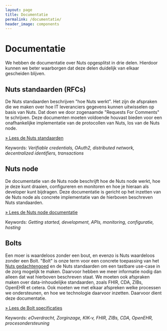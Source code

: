 ```yaml
---
layout: page
title: Documentatie
permalink: /documentatie/
header_image: components
---
```


# Documentatie

We hebben de documentatie over Nuts opgesplitst in drie delen. Hierdoor kunnen
we beter waarborgen dat deze delen duidelijk van elkaar gescheiden blijven.

## Nuts standaarden (RFCs)

De Nuts standaarden beschrijven "hoe Nuts werkt". Het zijn de afspraken die we
maken over hoe IT leveranciers gegevens kunnen uitwisselen op basis van Nuts.
Dat doen we door zogenaamde "Requests For Comments" te schrijven. Deze
documenten moeten voldoende houvast bieden voor een onafhankelijke implementatie
van de protocollen van Nuts, los van de Nuts node.

[&raquo; Lees de Nuts standaarden](https://nuts-foundation.gitbook.io/drafts/)

Keywords: _Verifiable credentials, OAuth2, distributed network, decentralized identifiers, transactions_

## Nuts node

De documentatie van de Nuts node beschrijft hoe de Nuts node werkt, hoe je deze
kunt draaien, configureren en monitoren en hoe je hieraan als developer kunt
bijdragen. Deze documentatie is gericht op het inzetten van de Nuts node als
concrete implementatie van de hierboven beschreven Nuts standaarden.

[&raquo; Lees de Nuts node documentatie](https://nuts-node.readthedocs.io/en/latest/)

Keywords: _Getting started, development, APIs, monitoring, configuratie, hosting_

## Bolts

Een moer is waardeloos zonder een bout, en evenzo is Nuts waardeloos zonder een
Bolt. "Bolt" is onze term voor een concrete toepassing van het [Nuts
gedachtengoed](/manifest) en de Nuts standaarden om een tastbare use-case in de
zorg mogelijk te maken. Daarvoor hebben we meer informatie nodig dan alleen dat
wat hierboven beschreven staat. We moeten ook afspraken maken over
data-inhoudelijke standaarden, zoals FHIR, CDA, ZIBs, OpenEHR et cetera. Ook
moeten we met elkaar afspreken welke processen we ondersteunen, en hoe we
technologie daarvoor inzetten. Daarvoor dient deze documentatie.

[&raquo; Lees de Bolt specificaties](https://nuts-foundation.gitbook.io/bolts/)

Keywords: _eOverdracht, Zorginzage, KIK-v, FHIR, ZIBs, CDA, OpenEHR, procesondersteuning_
